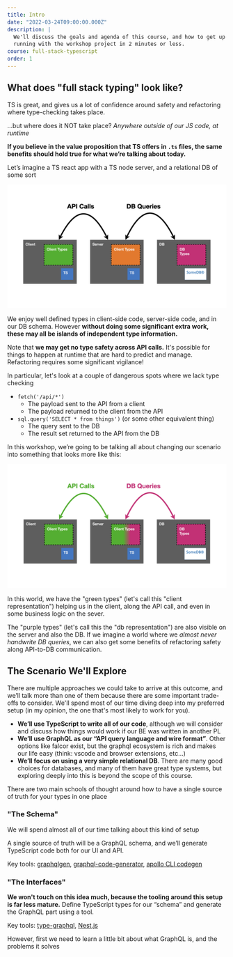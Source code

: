 ```yaml
---
title: Intro
date: "2022-03-24T09:00:00.000Z"
description: |
  We'll discuss the goals and agenda of this course, and how to get up and
  running with the workshop project in 2 minutes or less.
course: full-stack-typescript
order: 1
---
```


## What does "full stack typing" look like?

TS is great, and gives us a lot of confidence around safety and refactoring where type-checking takes place.

…but where does it NOT take place? _Anywhere outside of our JS code, at runtime_

**If you believe in the value proposition that TS offers in `.ts` files, the same benefits should hold true for what we’re talking about today.**

Let’s imagine a TS react app with a TS node server, and a relational DB of some sort

![fullstack-ts](./fullstack-ts.001.png)

We enjoy well defined types in client-side code, server-side code, and in our DB schema. However **without doing some significant extra work, these may all be islands of independent type information.**

Note that **we may get no type safety across API calls.** It's possible for things to happen at runtime that are hard to predict and manage. Refactoring requires some significant vigilance!

In particular, let's look at a couple of dangerous spots where we lack type checking

- `fetch('/api/*')`
  - The payload sent to the API from a client
  - The payload returned to the client from the API
- `sql.query('SELECT * from things')` (or some other equivalent thing)
  - The query sent to the DB
  - The result set returned to the API from the DB

In this workshop, we’re going to be talking all about changing our scenario into something that looks more like this:

![fullstack-ts](./fullstack-ts.002.png)

In this world, we have the "green types" (let's call this "client representation")
helping us in the client, along the API call, and even in some business logic on the sever.

The "purple types" (let's call this the "db representation") are also visible on the server
and also the DB. If we imagine a world where we _almost never handwrite DB queries_, we can also get some benefits
of refactoring safety along API-to-DB communication.

## The Scenario We'll Explore

There are multiple approaches we could take to arrive at this outcome, and we’ll talk more than one of them because there are some important trade-offs to consider. We'll spend most of our time diving deep into my preferred setup (in my opinion, the one that's most likely to work for you).

- **We’ll use TypeScript to write all of our code**, although we will consider and discuss how things would work if our BE was written in another PL
- **We’ll use GraphQL as our “API query language and wire format”**. Other options like falcor exist, but the graphql ecosystem is rich and makes our life easy (think: vscode and browser extensions, etc…)
- **We’ll focus on using a very simple relational DB**. There are many good choices for databases, and many of them have great type systems, but exploring deeply into this is beyond the scope of this course.

There are two main schools of thought around how to have a single source of truth for your types in one place

### "The Schema"

We will spend almost all of our time talking about this kind of setup

A single source of truth will be a GraphQL schema, and we’ll generate TypeScript code both for our UI and API.

Key tools: [graphqlgen](https://github.com/prisma-labs/graphqlgen), [graphql-code-generator](https://www.graphql-code-generator.com/), [apollo CLI codegen](https://github.com/apollographql/apollo-tooling#apollo-clientcodegen-output)

### "The Interfaces"

**We won't touch on this idea much, because the tooling around this setup is far less mature.**
Define TypeScript types for our “schema” and generate the GraphQL part using a tool.

Key tools: [type-graphql](https://github.com/MichalLytek/type-graphql), [Nest.js](https://docs.nestjs.com/graphql/quick-start)

However, first we need to learn a little bit about what GraphQL is, and the problems it solves
